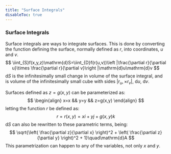 ```yaml
---
title: "Surface Integrals"
disableToc: true
---
```

### Surface Integrals
Surface integrals are ways to integrate surfaces. This is done by converting the function defining the surface, normally defined as $r$, into coordinates, $u$ and $v$.
$$  \iint_{S}f(x,y,z)\mathrm{d}S=\iint_{D}f(r(u,v))\left |\frac{\partial r}{\partial u}\times \frac{\partial r}{\partial v}\right |\mathrm{d}u\mathrm{d}v
$$
$\mathrm{d}S$ is the infinitesimally small change in volume of the surface integral, and is volume of the infinitesimally small cube with sides $|r_u,\times r_v|$, $\mathrm{d}u$, $\mathrm{d}v$.

Surfaces defined as $z=g(x,y)$ can be parameterized as:
$$
\begin{align}
x=x &&
y=y &&
z=g(x,y)
\end{align}
$$
letting the function $r$ be defined as:
$$
  r=r(x,y)=xi+yj+g(x,y)k
$$
$\mathrm{d}S$ can also be rewritten to these parametric terms, being:
$$
\sqrt{\left( \frac{\partial z}{\partial x} \right)^2 + \left( \frac{\partial z}{\partial y} \right)^2 + 1}\quad\mathrm{d}A
$$
This parametrization can happen to any of the variables, not only $x$ and $y$.